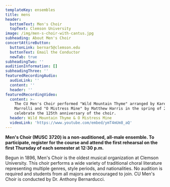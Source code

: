 ```yaml
---
templateKey: ensembles
title: mens
header:
  bottomText: Men's Choir
  topText: Clemson University
image: /img/men-s-choir-with-cantus.jpg
subheading: About Men's Choir
concertAttireButton:
  buttonLink: bernar5@clemson.edu
  buttonText: Email the Conductor
  newTab: true
subheadingTwo: ''
auditionInformation: []
subheadingThree: ''
featuredRecordingAudio:
  audioLink: ''
  content: ''
  header: ''
featuredRecordingVideo:
  content: >-
    The CU Men's Choir performed "Wild Mountain Thyme" arranged by Karen
    Marrolli and "O Mistress Mine" by Matthew Harris in the spring of 2021 to
    celebrate the 125th anniversary of the choir.
  header: Wild Mountain Thyme & O Mistress Mine
  videoLink: 'https://www.youtube.com/embed/ymT4mUm8_aQ'
---
```

**Men's Choir (MUSC 3720) is a non-auditioned, all-male ensemble. To participate, register for the course and attend the first rehearsal on the first Thursday of each semester at 12:30 p.m.**

Begun in 1896, Men's Choir is the oldest musical organization at Clemson University. This choir performs a wide variety of traditional choral literature representing multiple genres, style periods, and nationalities. No audition is required and students from all majors are encouraged to join. CU Men's Choir is conducted by Dr. Anthony Bernarducci.
